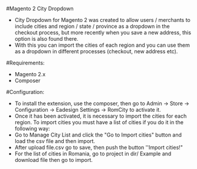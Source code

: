 #Magento 2 City Dropdown

- City Dropdown for Magento 2 was created to allow users / merchants to include cities and region / state / province as a dropdown in the checkout process, but more recently when you save a new address, this option is also found there.
- With this you can import the cities of each region and you can use them as a dropdown in different processes (checkout, new address etc).

#Requirements:

- Magento 2.x
- Composer

#Configuration:

- To install the extension, use the composer, then go to Admin → Store → Configuration → Eadesign Settings → RomCity to activate it.
- Once it has been activated, it is necessary to import the cities for each region. To import cities you must have a list of cities if you do it in the following way:
- Go to Manage City List and click the "Go to Import cities" button and load the csv file and then import.
- After upload file.csv go to save, then push the button ''Import cities!"
- For the list of cities in Romania, go to project in dir/ Example and download file then go to import.